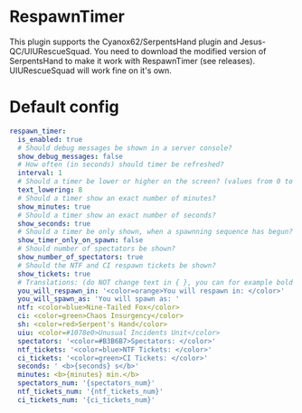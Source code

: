 # RespawnTimer

This plugin supports the Cyanox62/SerpentsHand plugin and Jesus-QC/UIURescueSquad. You need to download the modified version of SerpentsHand to make it work with RespawnTimer (see releases). UIURescueSquad will work fine on it's own.

# Default config
```yml
respawn_timer:
  is_enabled: true
  # Should debug messages be shown in a server console?
  show_debug_messages: false
  # How often (in seconds) should timer be refreshed?
  interval: 1
  # Should a timer be lower or higher on the screen? (values from 0 to 14, 0 - very high, 14 - very low)
  text_lowering: 8
  # Should a timer show an exact number of minutes?
  show_minutes: true
  # Should a timer show an exact number of seconds?
  show_seconds: true
  # Should a timer be only shown, when a spawnning sequence has begun? (NTF Helicopter / Chaos Car arrives)
  show_timer_only_on_spawn: false
  # Should number of spectators be shown?
  show_number_of_spectators: true
  # Should the NTF and CI respawn tickets be shown?
  show_tickets: true
  # Translations: (do NOT change text in { }, you can for example bold them)
  you_will_respawn_in: '<color=orange>You will respawn in: </color>'
  you_will_spawn_as: 'You will spawn as: '
  ntf: <color=blue>Nine-Tailed Fox</color>
  ci: <color=green>Chaos Insurgency</color>
  sh: <color=red>Serpent's Hand</color>
  uiu: <color=#1078e0>Unusual Incidents Unit</color>
  spectators: '<color=#B3B6B7>Spectators: </color>'
  ntf_tickets: '<color=blue>NTF Tickets: </color>'
  ci_tickets: '<color=green>CI Tickets: </color>'
  seconds: ' <b>{seconds} s</b>'
  minutes: <b>{minutes} min.</b>
  spectators_num: '{spectators_num}'
  ntf_tickets_num: '{ntf_tickets_num}'
  ci_tickets_num: '{ci_tickets_num}'
  ```
